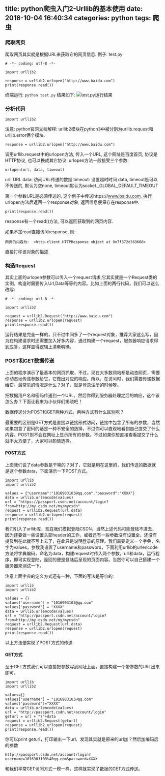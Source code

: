 title: python爬虫入门2-Urllib的基本使用
date: 2016-10-04 16:40:34
categories: python
tags: 爬虫
---

### 爬取网页
爬取网页其实就是根据URL来获取它的网页信息.
例子: test.py
```
# -*- coding: utf-8 -*-

import urllib2

response = urllib2.urlopen("http://www.baidu.com")
print(response.read())

```

<!--more-->

终端运行: <code>python test.py</code>
结果如下: 
![test.py运行结果](http://qiniucdn.timilong.com/%E6%B7%B1%E5%BA%A6%E6%88%AA%E5%9B%BE20161004165509.png)


### 分析代码
    
    import urllib2

注意: python官网文档解释: urllib2模块在python3中被分割为urllib.request和urllib.error俩个模块.

    response = urllib2.urlopen("http://www.baidu.com")

调用urllib.request中的urlopen方法, 传入一个URL, 这个网址是百度首页, 协议是HTTP协议, 也可以换成其它协议.
urlopen方法一般接受三个参数: 

    urlopen(url, data, timeout)

url: URL
data: 访问URL传送的数据
timeout: 设置超时时间
data, timeout是可以不传送的, 默认为空none, timeout默认为socket._GLOBAL_DEFAULT_TIMEOUT

第一个参数URL是必须传送的, 这个例子中传送https://www.baidu.com, 执行urlopen方法后返回一个response对象, 返回信息便保存在response中.

    print(response.read())

response有一个read()方法, 可以返回获取到的网页内容.

如果不加read直接访问response, 则:

    网页的内容为:  <http.client.HTTPResponse object at 0x7f372d563668>

直接打印该对象的描述.


### 构造Request

其实上面的urlopen参数可以传入一个request请求,它其实就是一个Request类的实例，构造时需要传入Url,Data等等的内容。比如上面的两行代码，我们可以这么改写:

```
# -*- coding: utf-8 -*-

import urllib2
 
request = urllib2.Request("http://www.baidu.com")
response = urllib2.urlopen(request)
print(response.read())

```
运行结果是完全一样的，只不过中间多了一个request对象，推荐大家这么写，因为在构建请求时还需要加入好多内容，通过构建一个request，服务器响应请求得到应答，这样显得逻辑上清晰明确。


### POST和GET数据传送

上面的程序演示了最基本的网页抓取，不过，现在大多数网站都是动态网页，需要你动态地传递参数给它，它做出对应的响应。所以，在访问时，我们需要传递数据给它。最常见的情况是什么？对了，就是登录注册的时候呀。

把数据用户名和密码传送到一个URL，然后你得到服务器处理之后的响应，这个该怎么办？下面让我来为小伙伴们揭晓吧！

数据传送分为POST和GET两种方式，两种方式有什么区别呢？

最重要的区别是GET方式是直接以链接形式访问，链接中包含了所有的参数，当然如果包含了密码的话是一种不安全的选择，不过你可以直观地看到自己提交了什么内容。POST则不会在网址上显示所有的参数，不过如果你想直接查看提交了什么就不太方便了，大家可以酌情选择。

#### POST方式
上面我们说了data参数是干嘛的？对了，它就是用在这里的，我们传送的数据就是这个参数data，下面演示一下POST方式。

```
import urllib
import urllib2

values = {"username":"1016903103@qq.com","password":"XXXX"}
data = urllib.urlencode(values) 
url = "https://passport.csdn.net/account/login?from=http://my.csdn.net/my/mycsdn"
request = urllib2.Request(url,data)
response = urllib2.urlopen(request)
print(response.read())
```

我们引入了urllib库，现在我们模拟登陆CSDN，当然上述代码可能登陆不进去，因为还要做一些设置头部header的工作，或者还有一些参数没有设置全，还没有提及到在此就不写上去了，在此只是说明登录的原理。我们需要定义一个字典，名字为values，参数我设置了username和password，下面利用urllib的urlencode方法将字典编码，命名为data，构建request时传入两个参数，url和data，运行程序，即可实现登陆，返回的便是登陆后呈现的页面内容。当然你可以自己搭建一个服务器来测试一下。

注意上面字典的定义方式还有一种，下面的写法是等价的:

```
import urllib
import urllib2

values = {}
values['username'] = "1016903103@qq.com"
values['password'] = "XXXX"
data = urllib.urlencode(values) 
url = "http://passport.csdn.net/account/login?from=http://my.csdn.net/my/mycsdn"
request = urllib2.Request(url,data)
response = urllib2.urlopen(request)
print(response.read())
```
以上方法便实现了POST方式的传送


#### GET方式
至于GET方式我们可以直接把参数写到网址上面，直接构建一个带参数的URL出来即可。

```
import urllib
import urllib2

values={}
values['username'] = "1016903103@qq.com"
values['password']="XXXX"
data = urllib.urlencode(values) 
url = "http://passport.csdn.net/account/login"
geturl = url + "?"+data
request = urllib2.Request(geturl)
response = urllib2.urlopen(request)
print(response.read())
```

你可以print geturl，打印输出一下url，发现其实就是原来的url加？然后加编码后的参数

    http://passport.csdn.net/account/login?username=1016903103%40qq.com&password=XXXX

和我们平常GET访问方式一模一样，这样就实现了数据的GET方式传送。
